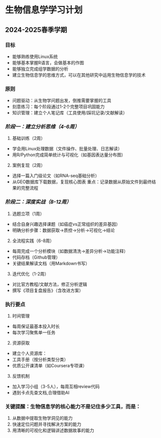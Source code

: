 # 生物信息学学习计划
## 2024-2025春季学期
### 目标
- 能够熟练使用Linux系统
- 能够基本掌握R语言，会做基本的作图
- 能够独立完成组学数据的分析
- 建立生物信息学的思维方式，可以在其他研究中运用生物信息学的技术
### 原则
- 问题驱动：从生物学问题出发，倒推需要掌握的工具
- 刻意练习：每个阶段通过1-2个完整项目巩固能力
- 知识管理：建立个人笔记库（工具使用/踩坑记录/文献解读）
### *阶段一：建立分析思维（4-6周）*
1. 基础训练（2周）
  - 学会用Linux处理数据（文件操作、批量处理、日志解读）
  - 用R/Python完成简单统计与可视化（如基因表达量分布图）
2. 案例复现（2周）
  - 选择一篇入门级论文（如RNA-seq基础分析）
  - 从GEO数据库下载数据，复现核心图表
重点：记录数据从原始文件到最终结果的完整流程
### *阶段二：深度实战（8-12周）*
1. 选题立项（1周）
  - 结合自身兴趣选择课题（如癌症vs正常组织的差异基因）
  - 明确分析步骤：数据获取→质控→分析→可视化→结论
2. 全流程实践（6-8周）
  - 每周完成一个分析模块（如数据清洗→差异分析→功能注释）
  - 代码存档（Github管理）
  - 关键结果解读文档（用Markdown书写）
3. 迭代优化（1-2周）
  - 对比官方教程/文献方法，修正分析逻辑
  - 撰写《项目复盘报告》（含改进方案）
### 执行要点
1. 时间管理
  - 每周保证最基本投入时长
  - 每次学习聚焦单一任务
2. 资源获取
  - 建立个人资源库：
  - 工具手册（按分析类型分类）
  - 优质公开课清单（如Coursera专项课）
3. 反馈机制
  - 加入学习小组（3-5人），每周互相review代码
  - 遇到卡点先查文档,合理借助AI
### 关键提醒：生物信息学的核心能力不是记住多少工具，而是：
1. 从数据中提取生物学洞见的能力
2. 快速定位问题并寻找解决方案的能力
3. 用清晰的可视化和逻辑讲述数据故事的能力
